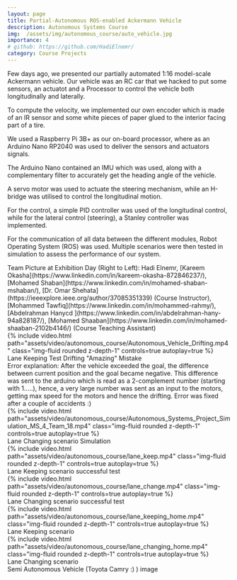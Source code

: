 ```yaml
---
layout: page
title: Partial-Autonomous ROS-enabled Ackermann Vehicle
description: Autonomous Systems Course
img:  /assets/img/autonomous_course/auto_vehicle.jpg
importance: 4
# github: https://github.com/HadiElnemr/
category: Course Projects
---
```


Few days ago, we presented our partially automated 1:16 model-scale Ackermann vehicle. Our vehicle was an RC car that we hacked to put some sensors, an actuatot and a Processor to control the vehicle both longitudinally and laterally.

To compute the velocity, we implemented our own encoder which is made of an IR sensor and some white pieces of paper glued to the interior facing part of a tire.

We used a Raspberry Pi 3B+ as our on-board processor, where as an Arduino Nano RP2040 was used to deliver the sensors and actuators signals.

The Arduino Nano contained an IMU which was used, along with a complementary filter to accurately get the heading angle of the vehicle.

A servo motor was used to actuate the steering mechanism, while an H-bridge was utilised to control the longitudinal motion.

For the control, a simple PID controller was used of the longitudinal control, while for the lateral control (steering), a Stanley controller was implemented.

For the communication of all data between the different modules, Robot Operating System (ROS) was used. Multiple scenarios were then tested in simulation to assess the performance of our system.

<img class="img-fluid rounded z-depth-1" src="{{ '/assets/img/autonomous_course/team_pic.jpg' | relative_url }}" alt="" title="Team Picture"/>
<div class="caption">
   Team Picture at Exhibition Day (Right to Left): Hadi Elnemr, [Kareem Okasha](https://www.linkedin.com/in/kareem-okasha-872846237/), [Mohamed Shaban](https://www.linkedin.com/in/mohamed-shaban-mshaban/), [Dr. Omar Shehata](https://ieeexplore.ieee.org/author/37085351339) (Course Instructor), [Mohammed Tawfiq](https://www.linkedin.com/in/mohammed-rahmy/), [Abdelrahman Hanycd ](https://www.linkedin.com/in/abdelrahman-hany-94a828187/), [Mohamed Shaaban](https://www.linkedin.com/in/mohamed-shaaban-2102b4146/) (Course Teaching Assistant)
</div>

<!-- Add video from assets/videos -->
<!-- {% include video.html path="assets/video/pexels-engin-akyurt-6069112-960x540-30fps.mp4" class="img-fluid rounded z-depth-1" controls=true autoplay=true %} -->

<div class="row mt-3 justify-content-center">
    <div class="col-sm-12 text-center mt-3 mt-md-0">
        {% include video.html path="assets/video/autonomous_course/Autonomous_Vehicle_Drifting.mp4" class="img-fluid rounded z-depth-1" controls=true autoplay=true %}
        <div class="caption">
            Lane Keeping Test Drifting "Amazing" Mistake
        </div>
        <div class="caption">
            Error explanation: After the vehicle exceeded the goal, the difference between current position and the goal became negative. This difference was sent to the arduino which is read as a 2-complement number (starting with 1.....), hence, a very large number was sent as an input to the motors, getting max speed for the motors and hence the drifting. Error was fixed after a couple of accidents :)
        </div>
    </div>
    <div class="col-sm-12 text-center mt-3 mt-md-0">
        {% include video.html path="assets/video/autonomous_course/Autonomous_Systems_Project_Simulation_MS_4_Team_18.mp4" class="img-fluid rounded z-depth-1" controls=true autoplay=true %}
        <div class="caption">
            Lane Changing scenario Simulation
        </div>
    </div>
</div>

<div class="row mt-3">
    <div class="col-sm mt-3 mt-md-0">
        {% include video.html path="assets/video/autonomous_course/lane_keep.mp4" class="img-fluid rounded z-depth-1" controls=true autoplay=true %}
        <div class="caption">
         Lane Keeping scenario successful test
      </div>
    </div>
    <div class="col-sm mt-3 mt-md-0">
        {% include video.html path="assets/video/autonomous_course/lane_change.mp4" class="img-fluid rounded z-depth-1" controls=true autoplay=true %}
      <div class="caption">
         Lane Changing scenario successful test
      </div>
    </div>
</div>

<div class="row mt-3">
    <div class="col-sm mt-3 mt-md-0">
        {% include video.html path="assets/video/autonomous_course/lane_keeping_home.mp4" class="img-fluid rounded z-depth-1" controls=true autoplay=true %}
        <div class="caption">
         Lane Keeping scenario
      </div>
    </div>
    <div class="col-sm mt-3 mt-md-0">
        {% include video.html path="assets/video/autonomous_course/lane_changing_home.mp4" class="img-fluid rounded z-depth-1" controls=true autoplay=true %}
      <div class="caption">
         Lane Changing scenario
      </div>
    </div>
</div>

<img class="img-fluid rounded z-depth-1" src="{{ '/assets/img/autonomous_course/auto_vehicle.jpg' | relative_url }}" alt="" title="Team Picture"/>
<div class="caption">
   Semi Autonomous Vehicle (Toyota Camry :) ) image
</div>

<!-- <img class="img-fluid rounded z-depth-1" src="{{ '/assets/img/sensors_course/hardware.jpg' | relative_url }}" alt="" title="example image"/>
<div class="caption">
   Hardware Assembly
</div> -->

<!-- <img class="img-fluid rounded z-depth-1" src="{{ '/assets/img/sensors_course/team.jpg' | relative_url }}" alt="" title="example image"/>
<div class="caption">
   The Team: David Michael, Hadi Elnemr, Ahmed Fathy, Mohammed Ashraf, Ahmed Shaban. (Left to right)
</div> -->